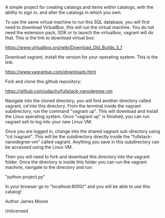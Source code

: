 A simple project for creating catalogs and items within catalogs, with the ability to sign in, and alter the catalogs in which you own.

To use the same virtual machine to run this SQL database, you will first need to download VirtualBox, this will run the virtual machine. You do not need the extension pack, SDK or to launch the virtualbox, vagrant will do that. This is the link to download virtual box:

https://www.virtualbox.org/wiki/Download_Old_Builds_5_1

Download vagrant, install the version for your operating system. This is the link:

https://www.vagrantup.com/downloads.html

Fork and clone this github repository:

https://github.com/udacity/fullstack-nanodegree-vm

Navigate into the cloned directory, you will find another directory called vagrant, cd into this directory. From the terminal inside the vagrant subdirectory, run the command "vagrant up". This will download and install the Linux operating system. Once "vagrant up" is finished, you can run vagrant ssh to log into your new Linux VM.

Once you are logged in, change into the shared vagrant sub-directory using "cd /vagrant". This will be the subdirectory directly inside the "fullstack-nanodegree-vm" called vagrant. Anything you save in this subdirectory can be accessed using the Linux VM.

Then you will need to fork and download this directory into the vagrant folder. Once the directory is inside this folder you can run the vagrant machine, navigate to the directory and run:

"python project.py"

In your browser go to "localhost:8000/" and you will be able to use this catalog!

Author
James Moore

Unlicensed
